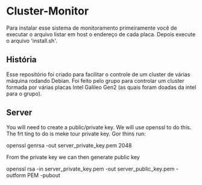 # Cluster-Monitor

Para instalar esse sistema de monitoramento primeiramente você de executar o arquivo listar em host o endereço de cada placa. Depois execute o arquivo 'install.sh'.

## História

Esse repositório foi criado para facilitar o controle de um cluster de várias máquina rodando Debian. Foi feito pelo grupo para controlar um cluster formada por várias placas Intel Galileo Gen2 (as quais foram doadas da intel para o grupo).

## Server
You will need to create a public/private key. We will use openssl to do this.
The frt ting to do is meke tour private key. Gor thins run:

openssl genrsa -out server_private_key.pem 2048

From the private key we can then generate public key

openssl rsa -in server_private_key.pem -out server_public_key.pem -outform PEM -pubout